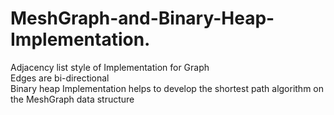 # MeshGraph-and-Binary-Heap-Implementation.
Adjacency list style of Implementation for Graph <br />
Edges are bi-directional <br />
Binary heap Implementation helps to develop the shortest path algorithm on the MeshGraph data structure<br />
